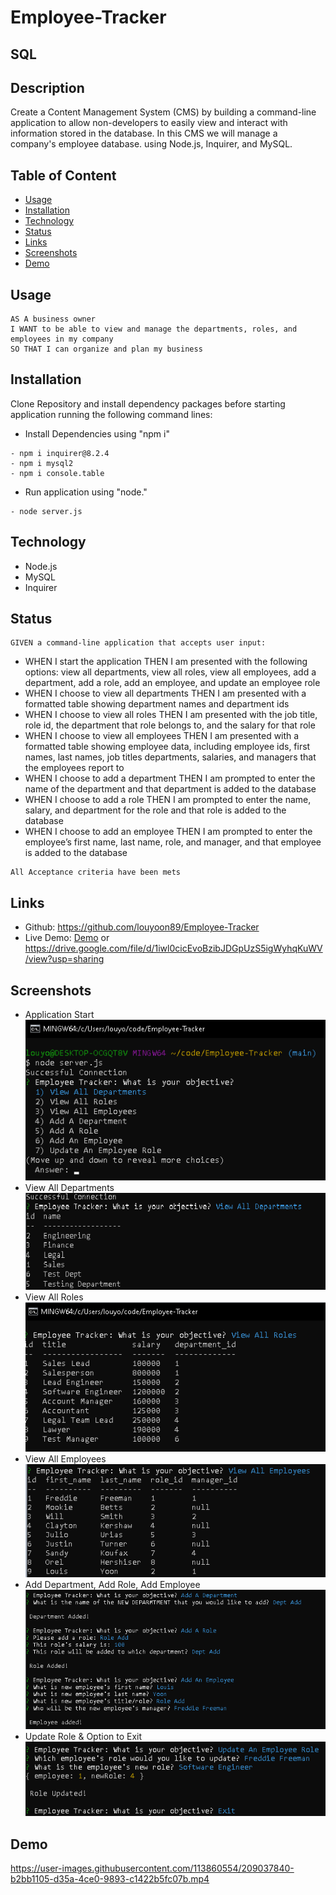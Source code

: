 # Employee-Tracker
## SQL

## Description

Create a Content Management System (CMS) by building a command-line application to allow non-developers to easily view and interact with information stored in the database. In this CMS we will manage a company's employee database. using Node.js, Inquirer, and MySQL.

## Table of Content
- [Usage](#Usage)
- [Installation](#Installation)
- [Technology](#Technology)
- [Status](#Status)
- [Links](#Links)
- [Screenshots](#Screenshots)
- [Demo](#Demo)



## Usage

```
AS A business owner
I WANT to be able to view and manage the departments, roles, and employees in my company
SO THAT I can organize and plan my business
```
## Installation

Clone Repository and install dependency packages before starting application running the following command lines:

* Install Dependencies using "npm i"
```
- npm i inquirer@8.2.4
- npm i mysql2
- npm i console.table
```

* Run application using "node."
```
- node server.js
```

## Technology
- Node.js
- MySQL
- Inquirer


## Status

```
GIVEN a command-line application that accepts user input:
```
- WHEN I start the application THEN I am presented with the following options: view all departments, view all roles, view all employees, add a department, add a role, add an employee, and update an employee role
- WHEN I choose to view all departments THEN I am presented with a formatted table showing department names and department ids
- WHEN I choose to view all roles THEN I am presented with the job title, role id, the department that role belongs to, and the salary for that role
- WHEN I choose to view all employees THEN I am presented with a formatted table showing employee data, including employee ids, first names, last names, job titles departments, salaries, and managers that the employees report to
- WHEN I choose to add a department THEN I am prompted to enter the name of the department and that department is added to the database
- WHEN I choose to add a role THEN I am prompted to enter the name, salary, and department for the role and that role is added to the database
- WHEN I choose to add an employee THEN I am prompted to enter the employee’s first name, last name, role, and manager, and that employee is added to the database

```
All Acceptance criteria have been mets
```

## Links

- Github: https://github.com/louyoon89/Employee-Tracker
- Live Demo: [Demo](#Demo) or  https://drive.google.com/file/d/1iwl0cicEvoBzibJDGpUzS5igWyhqKuWV/view?usp=sharing


## Screenshots
* Application Start<br>
![Screenshot of application](./assets/sc/sc1.png)<br>
* View All Departments<br>
![Screenshot of application](./assets/sc/sc2.png)<br>
* View All Roles<br>
![Screenshot of application](./assets/sc/sc3.png)<br>
* View All Employees<br>
![Screenshot of application](./assets/sc/sc4.png)<br>
* Add Department, Add Role, Add Employee<br>
![Screenshot of application](./assets/sc/sc5.png)<br>
* Update Role & Option to Exit<br>
![Screenshot of application](./assets/sc/sc6.png)<br>

## Demo


https://user-images.githubusercontent.com/113860554/209037840-b2bb1105-d35a-4ce0-9893-c1422b5fc07b.mp4





